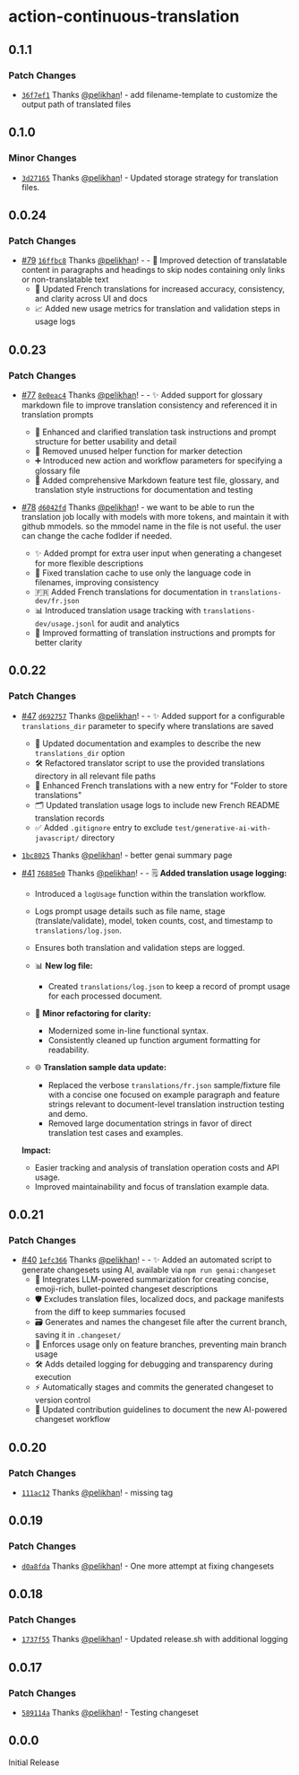 # action-continuous-translation

## 0.1.1

### Patch Changes

- [`36f7ef1`](https://github.com/pelikhan/action-continuous-translation/commit/36f7ef11b6461f444f65fd151b6da2075177c461) Thanks [@pelikhan](https://github.com/pelikhan)! - add filename-template to customize the output path of translated files

## 0.1.0

### Minor Changes

- [`3d27165`](https://github.com/pelikhan/action-continuous-translation/commit/3d2716542054f889b533e769e578e6f5953bd95e) Thanks [@pelikhan](https://github.com/pelikhan)! - Updated storage strategy for translation files.

## 0.0.24

### Patch Changes

- [#79](https://github.com/pelikhan/action-continuous-translation/pull/79) [`16ffbc8`](https://github.com/pelikhan/action-continuous-translation/commit/16ffbc8a946b6e6e537805380390fab790e0bba1) Thanks [@pelikhan](https://github.com/pelikhan)! - - 🧠 Improved detection of translatable content in paragraphs and headings to skip nodes containing only links or non-translatable text
  - 🔎 Updated French translations for increased accuracy, consistency, and clarity across UI and docs
  - 📈 Added new usage metrics for translation and validation steps in usage logs

## 0.0.23

### Patch Changes

- [#77](https://github.com/pelikhan/action-continuous-translation/pull/77) [`8e0eac4`](https://github.com/pelikhan/action-continuous-translation/commit/8e0eac42137510787c01d65d06b50b4ce1bc5307) Thanks [@pelikhan](https://github.com/pelikhan)! - - ✨ Added support for glossary markdown file to improve translation consistency and referenced it in translation prompts

  - 📝 Enhanced and clarified translation task instructions and prompt structure for better usability and detail
  - 🧹 Removed unused helper function for marker detection
  - ➕ Introduced new action and workflow parameters for specifying a glossary file
  - 📝 Added comprehensive Markdown feature test file, glossary, and translation style instructions for documentation and testing

- [#78](https://github.com/pelikhan/action-continuous-translation/pull/78) [`d6042fd`](https://github.com/pelikhan/action-continuous-translation/commit/d6042fd095370b0336ab482ce02b4f9f790a0177) Thanks [@pelikhan](https://github.com/pelikhan)! - we want to be able to run the translation job locally with models with more tokens, and maintain it with github mmodels. so the mmodel name in the file is not useful. the user can change the cache fodlder if needed.
  - ✨ Added prompt for extra user input when generating a changeset for more flexible descriptions
  - 🐛 Fixed translation cache to use only the language code in filenames, improving consistency
  - 🇫🇷 Added French translations for documentation in `translations-dev/fr.json`
  - 📊 Introduced translation usage tracking with `translations-dev/usage.jsonl` for audit and analytics
  - 💬 Improved formatting of translation instructions and prompts for better clarity

## 0.0.22

### Patch Changes

- [#47](https://github.com/pelikhan/action-continuous-translation/pull/47) [`d692757`](https://github.com/pelikhan/action-continuous-translation/commit/d69275788fddc35acf1410e2c9c368001adb2487) Thanks [@pelikhan](https://github.com/pelikhan)! - - ✨ Added support for a configurable `translations_dir` parameter to specify where translations are saved

  - 📁 Updated documentation and examples to describe the new `translations_dir` option
  - 🛠️ Refactored translator script to use the provided translations directory in all relevant file paths
  - 📝 Enhanced French translations with a new entry for "Folder to store translations"
  - 🗂️ Updated translation usage logs to include new French README translation records
  - ✅ Added `.gitignore` entry to exclude `test/generative-ai-with-javascript/` directory

- [`1bc8025`](https://github.com/pelikhan/action-continuous-translation/commit/1bc80258dd573fe0117258ccba6b620aea19983b) Thanks [@pelikhan](https://github.com/pelikhan)! - better genai summary page

- [#41](https://github.com/pelikhan/action-continuous-translation/pull/41) [`76885e0`](https://github.com/pelikhan/action-continuous-translation/commit/76885e0b76d883948c618546fdb64cdb43117ce1) Thanks [@pelikhan](https://github.com/pelikhan)! - - 🗒️ **Added translation usage logging:**

  - Introduced a `logUsage` function within the translation workflow.
  - Logs prompt usage details such as file name, stage (translate/validate), model, token counts, cost, and timestamp to `translations/log.json`.
  - Ensures both translation and validation steps are logged.

  - 📊 **New log file:**

    - Created `translations/log.json` to keep a record of prompt usage for each processed document.

  - 🔎 **Minor refactoring for clarity:**

    - Modernized some in-line functional syntax.
    - Consistently cleaned up function argument formatting for readability.

  - 🌐 **Translation sample data update:**
    - Replaced the verbose `translations/fr.json` sample/fixture file with a concise one focused on example paragraph and feature strings relevant to document-level translation instruction testing and demo.
    - Removed large documentation strings in favor of direct translation test cases and examples.

  **Impact:**

  - Easier tracking and analysis of translation operation costs and API usage.
  - Improved maintainability and focus of translation example data.

## 0.0.21

### Patch Changes

- [#40](https://github.com/pelikhan/action-continuous-translation/pull/40) [`1efc366`](https://github.com/pelikhan/action-continuous-translation/commit/1efc3661ec8607e74c20a564bdd1bc6846e2321b) Thanks [@pelikhan](https://github.com/pelikhan)! - - ✨ Added an automated script to generate changesets using AI, available via `npm run genai:changeset`
  - 🤖 Integrates LLM-powered summarization for creating concise, emoji-rich, bullet-pointed changeset descriptions
  - 🛡️ Excludes translation files, localized docs, and package manifests from the diff to keep summaries focused
  - 🗃️ Generates and names the changeset file after the current branch, saving it in `.changeset/`
  - 🌳 Enforces usage only on feature branches, preventing main branch usage
  - 🛠️ Adds detailed logging for debugging and transparency during execution
  - ⚡ Automatically stages and commits the generated changeset to version control
  - 📄 Updated contribution guidelines to document the new AI-powered changeset workflow

## 0.0.20

### Patch Changes

- [`111ac12`](https://github.com/pelikhan/action-continuous-translation/commit/111ac127ed5ccb525551dac832cfcd131bcdf719) Thanks [@pelikhan](https://github.com/pelikhan)! - missing tag

## 0.0.19

### Patch Changes

- [`d0a8fda`](https://github.com/pelikhan/action-continuous-translation/commit/d0a8fda1e9e08fd17d2a1df5ff68ef651a609699) Thanks [@pelikhan](https://github.com/pelikhan)! - One more attempt at fixing changesets

## 0.0.18

### Patch Changes

- [`1737f55`](https://github.com/pelikhan/action-continuous-translation/commit/1737f55ada37ec235bf87ff0df6a7fd5274eac83) Thanks [@pelikhan](https://github.com/pelikhan)! - Updated release.sh with additional logging

## 0.0.17

### Patch Changes

- [`589114a`](https://github.com/pelikhan/action-continuous-translation/commit/589114a5f7f8cd618bd0498f598b8afd9c25f963) Thanks [@pelikhan](https://github.com/pelikhan)! - Testing changeset

## 0.0.0

Initial Release
